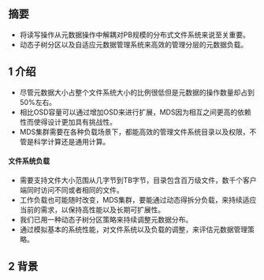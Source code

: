 ## 摘要

* 将读写操作从元数据操作中解耦对PB规模的分布式文件系统来说至关重要。
* 动态子树分区以及自适应元数据管理系统来高效的管理分层的元数据负载。

## 1 介绍

* 尽管元数据大小占整个文件系统大小的比例很低但是元数据的操作数量却占到50%左右。
* 相比OSD容量可以通过增加OSD来进行扩展，MDS因为相互之间更高的依赖性而使得设计更加具有挑战性。
* MDS集群需要在各种负载场景下，都能高效的管理文件系统目录以及权限，不管是科学计算还是通用计算。

#### 文件系统负载

* 需要支持文件大小范围从几字节到TB字节，目录包含百万级文件，数千个客户端同时访问不同或者相同的文件。
* 工作负载也可能随时改变，MDS集群，要能通过动态得拆分负载，来持续适应当前的需求，以保持高性能以及长期可扩展性。
* 我们已用一种动态子树分区策略来持续调整元数据分布。
* 通过模拟基本的系统性能，对文件系统以及负载的调整，来评估元数据管理策略。

## 2 背景

